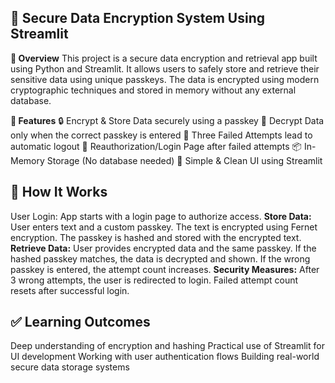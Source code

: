 ## 🔐 Secure Data Encryption System Using Streamlit
**📌 Overview**
This project is a secure data encryption and retrieval app built using Python and Streamlit. It allows users to safely store and retrieve their sensitive data using unique passkeys. The data is encrypted using modern cryptographic techniques and stored in memory without any external database.

**🎯 Features**
🔒 Encrypt & Store Data securely using a passkey
🔐 Decrypt Data only when the correct passkey is entered
🚫 Three Failed Attempts lead to automatic logout
🔁 Reauthorization/Login Page after failed attempts
📦 In-Memory Storage (No database needed)
🧠 Simple & Clean UI using Streamlit

## 🧩 How It Works
User Login: App starts with a login page to authorize access.
**Store Data:**
User enters text and a custom passkey.
The text is encrypted using Fernet encryption.
The passkey is hashed and stored with the encrypted text.
**Retrieve Data:**
User provides encrypted data and the same passkey.
If the hashed passkey matches, the data is decrypted and shown.
If the wrong passkey is entered, the attempt count increases.
**Security Measures:**
After 3 wrong attempts, the user is redirected to login.
Failed attempt count resets after successful login.

## ✅ Learning Outcomes
Deep understanding of encryption and hashing
Practical use of Streamlit for UI development
Working with user authentication flows
Building real-world secure data storage systems
